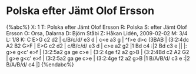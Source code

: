 # Polska efter Jämt Olof Ersson

{%abc%}
X: 1
T: Polska efter Jämt Olof Ersson
R: Polska
S: efter Jämt Olof Ersson
O: Orsa, Dalarna
D: Björn Ståbi
Z: Håkan Lidén, 2009-02-02
M: 3/4
L: 1/8
K: C
E>G c2 d2 | c/B/c/d/ e3 d | c<e a3 g | ^f>e d>c (3BAB | (3:2:4dc A2 B2 G>F |
E>G c2 d2 | c/B/c/d/ e3 d | c>e a2 g2 |1 Bd c4 :|2 Bd c3 e ||
|: g>e g<c' e>f | (3:2:5a2 ga ge c>e | (3:2:4ge f2 a2 g>B | (3:2:4Bd c2 A2 G2 |
g>e g<c' e>f | (3:2:5a2 ga ge c>e | (3:2:4ge f2 a2 g>B |1 B/A/B/d/ c3 e :|2 B/A/B/d/ c4 |]
{%endabc%}

